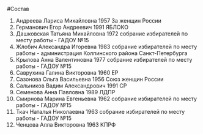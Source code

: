 #Состав
1. Андреева Лариса Михайловна 1957 За женщин России
2. Германович Егор Андреевич 1991 ЯБЛОКО
3. Дашковская Татьяна Михайловна 1972 собрание избирателей по месту работы - ГАДОУ №15
4. Жлобич Александра Игоревна 1983 собрание избирателей по месту работы - администрация Колпинского района Санкт-Петербурга
5. Крылова Анна Валентиновна 1977 собрание избирателей по месту работы - ГАДОУ №15
6. Саврухина Галина Викторовна 1960 ЕР
7. Сазонова Ольга Васильевна 1956 Союз женщин России
8. Сальников Вадим Александрович 1991 СР
9. Семенова Анна Павловна 1989 ЛДПР
10. Смирнова Марина Евгеньевна 1962 собрание избирателей по месту работы - ГАДОУ №15
11. Ткач Наталья Николаевна 1963 собрание избирателей по месту работы - ГАДОУ №15
12. Ченцова Алла Викторовна 1963 КПРФ
